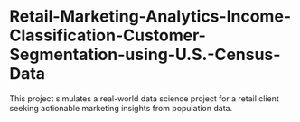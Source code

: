 # Retail-Marketing-Analytics-Income-Classification-Customer-Segmentation-using-U.S.-Census-Data
This project simulates a real-world data science project for a retail client seeking actionable marketing insights from population data.
